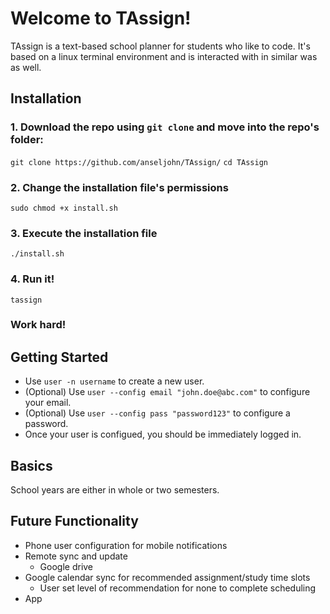 # Welcome to TAssign!
TAssign is a text-based school planner for students who like to code. It's based on a linux terminal environment and is interacted with in similar was as well.

## Installation
### 1. Download the repo using `git clone` and move into the repo's folder:
`git clone https://github.com/anseljohn/TAssign/`
`cd TAssign`
### 2. Change the installation file's permissions
`sudo chmod +x install.sh`
### 3. Execute the installation file
`./install.sh`
### 4. Run it!
`tassign`
### Work hard!

## Getting Started
- Use `user -n username` to create a new user.
- (Optional) Use `user --config email "john.doe@abc.com"` to configure your email.
- (Optional) Use `user --config pass "password123"` to configure a password.
- Once your user is configued, you should be immediately logged in.


## Basics
School years are either in whole or two semesters. 

## Future Functionality
- Phone user configuration for mobile notifications
- Remote sync and update
  - Google drive
- Google calendar sync for recommended assignment/study time slots
  - User set level of recommendation for none to complete scheduling
- App
